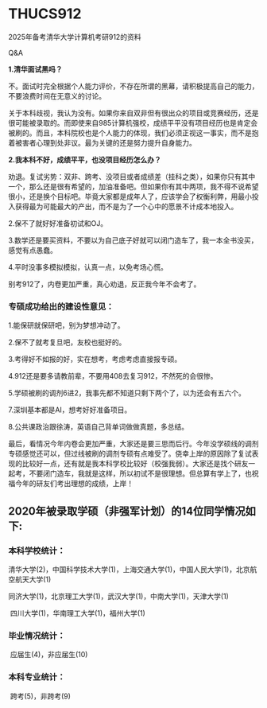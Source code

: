 # THUCS912
2025年备考清华大学计算机考研912的资料

Q&A

**1.清华面试黑吗？**

不。面试时完全根据个人能力评价，不存在所谓的黑幕，请积极提高自己的能力，不要浪费时间在无意义的讨论。</br>

关于本科歧视，我认为没有。如果你来自双非但有很出众的项目或竞赛经历，还是很可能被录取的。而即使来自985计算机强校，成绩平平没有项目经历也是肯定会被刷的。而且，本科院校也是个人能力的体现，我们必须正视这一事实，而不是抱着被害者心理到处非议。最为关键的还是努力提升自身能力。</br>

**2.我本科不好，成绩平平，也没项目经历怎么办？**

劝退。复试劣势：双非、跨考、没项目或者成绩差（挂科之类），如果你只有其中一个，那么还是很有希望的，加油准备吧。但如果你有其中两项，我不得不说希望很小，还是换个目标吧。毕竟大家都是成年人了，应该学会了权衡利弊，用最小投入获得最为可能最大的产出，而不是为了一个心中的愿景不计成本地投入。</br>

2.保不了就好好准备初试和OJ。

3.数学还是要买资料，不要以为自己底子好就可以闭门造车了，我一本全书没买，感觉有点愚蠢。

4.平时没事多模拟模拟，认真一点，以免考场心慌。

别考912了，内卷更加严重，真心劝退，反正我今年不会考了。

### **专硕成功给出的建设性意见：**

1.能保研就保研吧，别为梦想冲动了。

2.保不了就考复旦吧，友校也挺好的。

3.考得好不如报的好，实在想考，考虑考虑直接报专硕。

4.912还是要多请教前辈，不要用408去复习912，不然死的会很惨。

5.学硕被刷的调剂6进2，我事先都不知道只剩下两个了，以为还会有五六个。

7.深圳基本都是AI，想考好好准备项目。

8.公共课政治跟徐涛，英语自己背单词做做真题，多总结。

最后，看情况今年内卷会更加严重，大家还是要三思而后行。今年没学硕线的调剂专硕感觉还可以，但过线被刷的调剂专硕有点难受了。侥幸上岸的原因除了复试表现的比较好一点，还有就是我本科学校比较好（校强我弱）。大家还是找个研友一起考，不要闭门造车，我就是这样，所以初试不是很理想。但总算有学上了，也祝福今年的研友们考出理想的成绩，上岸！

## **2020年**被录取学硕（非强军计划）的14位同学情况如下:

### **本科学校统计：**

​            清华大学(2)，中国科学技术大学(1)，上海交通大学(1)，中国人民大学(1)，北京航空航天大学(1)</br>

​            同济大学(1)，北京理工大学(1)，武汉大学(1)，中南大学(1)，天津大学(1)</br>

​            四川大学(1)，华南理工大学(1)，福州大学(1)

### **毕业情况统计：**

​            应届生(4)，非应届生(10)

### **本科专业统计：**

​            跨考(5)，非跨考(9)
